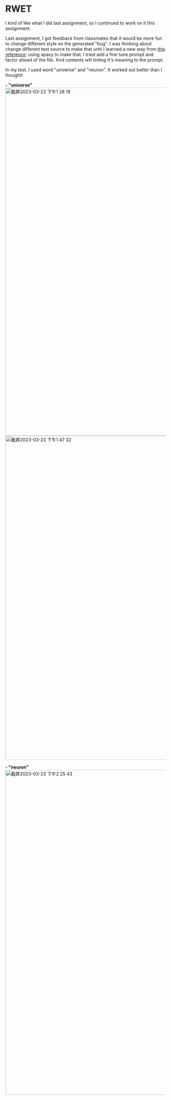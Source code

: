 # RWET
I kind of like what I did last assignment, so I continued to work on it this assignment. 

Last assignment, I got feedback from classmates that it would be more fun to change different style on the generated "bug". I was thinking about change different text source to make that until I learned a new way from [this reference](https://github.com/aparrish/rwet/blob/master/understanding-word-vectors.ipynb): using spacy to make that. I tried add a fine tune prompt and factor ahead of the file. And contents will tinting it's meaning to the prompt. 

In my test, I used word "universe" and "neuron". It worked out better than I thought!

**- "universe"**
<img width="1094" alt="截屏2023-03-23 下午1 28 18" src="https://user-images.githubusercontent.com/90279513/227288262-47bf2074-6b89-483f-bedb-4559e92c87c8.png">
<img width="1019" alt="截屏2023-03-23 下午1 47 32" src="https://user-images.githubusercontent.com/90279513/227297417-7a4b4884-726a-4b1b-bcae-77775f520f32.png">


**- "neuron"**
<img width="1022" alt="截屏2023-03-23 下午2 25 43" src="https://user-images.githubusercontent.com/90279513/227311854-7abbaff8-4ed7-4306-99cd-b7724f932907.png">
